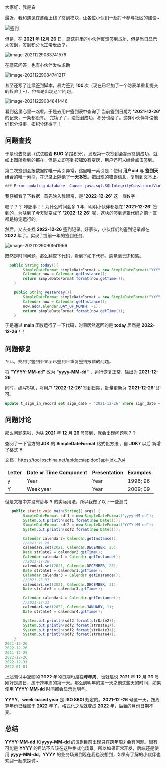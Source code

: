大家好，我是**白**

最近，我和遇见在蘑菇上线了签到模块，让各位小伙们一起打卡参与社区的建设~

![签到](https://cdn.losey.top/blog/image-20211229083338607.png)

但是，在 **2021** 年 **12**月 **26** 日，蘑菇群里的小伙伴反馈签到成功，但是当日显示未签到，签到积分也正常发放了。

![image-20211229083741576](https://cdn.losey.top/blog/image-20211229083741576.png)

在蘑菇问答，也有小伙伴发帖求助

![image-20211229084741217](https://cdn.losey.top/blog/image-20211229084741217.png)

甚至还写了连续签到脚本，暴力签到 **100** 次（现在已经加了一个防表单重复提交的校验了~），但都是出现这个问题。

![image-20211229084841446](https://cdn.losey.top/blog/image-20211229084841446.png)

看到这里心里一咯噔。于是去用户签到表中查询了 当前签到日期为 **'2021-12-26'**  的记录，一条都没有。 完犊子了，没签到成功，积分也给了。这群小伙伴补偿他们积分没事，扣积分还得了！

## 问题查找

于是也去签到（试试趁着 **BUG** 多蹭积分），发现第一次签到会提示签到成功，就如上图所看到的那样，但是立即签到按钮没有变灰，用户还可以继续点击签到。

第二次签到会报数据库唯一索引异常，这里唯一索引是：使用  **用户uid** 与 **签到天** 组合的唯一索引，在记录上隔绝了**一天多签**。把出现的错误信息，复制到文本上。

```lua
### Error updating database. Cause: java.sql.SQLIntegrityConstraintViolationException: Duplicate entry '8fdd1507815ddbe47319a2eaae9f2d43-2022-12-26' for key 't_sign_in_record.user_uid&sign_date' ### The error may exist in com/moxi/mogublog/xo/mapper/SignInRecordMapper.java (best guess) ### The error may involve com.moxi.mogublog.xo.mapper.SignInRecordMapper.insert-Inline ### The error occurred while setting parameters ### SQL: INSERT INTO t_sign_in_record ( uid, user_uid, sign_date, sign_type, status, create_time, update_time ) VALUES ( ?, ?, ?, ?, ?, ?, ? ) ### Cause: java.sql.SQLIntegrityConstraintViolationException: Duplicate entry '8fdd1507815ddbe47319a2eaae9f2d43-2022-12-26' for key 't_sign_in_record.user_uid&sign_date' ; Duplicate entry '8fdd1507815ddbe47319a2eaae9f2d43-2022-12-26' for key 't_sign_in_record.user_uid&sign_date'; nested exception is java.sql.SQLIntegrityConstraintViolationException: Duplicate entry '8fdd1507815ddbe47319a2eaae9f2d43-2022-12-26' for key 't_sign_in_record.user_uid&sign_date'
```

我仔细看了下数据，首先映入我眼帘，是  **'2022-12-26'** 这一串数字  

嗯？？？ 咋肥事！！为什么时间会多 **1** 年，明明小伙伴都是在 **'2021-12-26'** 签到的，为啥到了今天就变成了 **'2022-12-26'** 呢，这块的签到逻辑代码之前一直都是稳定运行的。

然后，又去查找 **2022-12-26** 签到记录。好家伙，小伙伴们的签到记录都在 **2022** 年了。实现了提前一年的签到任务。

![image-20211229090941969](https://cdn.losey.top/blog/image-20211229090941969.png)

既然是时间问题。那么翻查下代码，看到了如下代码，感觉毫无违和感。

```java
  public String today(){
        SimpleDateFormat simpleDateFormat = new SimpleDateFormat("YYYY-MM-dd");
        Calendar now = Calendar.getInstance();
        return simpleDateFormat.format(now.getTime());
    }

    public String yesterday(){
        SimpleDateFormat simpleDateFormat = new SimpleDateFormat("YYYY-MM-dd");
        Calendar now = Calendar.getInstance();
        now.add(Calendar.DAY_OF_MONTH, -1);
        return simpleDateFormat.format(now.getTime());
    }
```

于是通过 **main** 函数运行了一下代码，时间居然返回的是 **today** 居然是 **2022-12-26**！！

## 问题修复

至此，找到了签到不显示已签到且重复签到报错的问题。

将 **"YYYY-MM-dd"** 改为 **"yyyy-MM-dd"** ，运行恢复正常，输出为  **2021-12-26**

同时，编写SQL，将用户 **'2022-12-26'** 签到日期，批量更新为  **'2021-12-26'** 即可。

```sql
update t_sign_in_record set sign_date = '2021-12-26' where sign_date = '2022-12-26'
```

## 问题讨论

那么问题来啦，为啥 **2021** 年 **12** 月 **26** 号签到，就会出现问题呢？？

查阅了一下官方的 **JDK** 的 **SimpleDateFormat** 格式化方法 ，自 **JDK7** 以后 新增了格式  **Y**

文档：https://tool.oschina.net/apidocs/apidoc?api=jdk_7u4

| Letter | Date or Time Component | Presentation | Examples |
| ------ | ---------------------- | ------------ | -------- |
| y      | Year                   | Year         | 1996; 96 |
| Y      | Week year              | Year         | 2009; 09 |

但是文档中并没有给与 **Y** 的实际用法，所以我做了以下一些测试

```java
   public static void main(String[] args) {
        SimpleDateFormat sdf1 = new SimpleDateFormat("yyyy-MM-dd");
        System.out.println(sdf1.format(new Date()));
        SimpleDateFormat sdf2 = new SimpleDateFormat("YYYY-MM-dd");
        System.out.println(sdf2.format(new Date()));

        Calendar calendar2= Calendar.getInstance();
        //2021-12-25
        calendar2.set(2021, Calendar.DECEMBER, 25);
        Date strDate2 = calendar2.getTime();
        Calendar calendar1 = Calendar.getInstance();
        //2021-12-26
        calendar1.set(2021, Calendar.DECEMBER, 26);
        Date strDate1 = calendar1.getTime();
        Calendar calendar3 = Calendar.getInstance();
        //2021-12-31
        calendar3.set(2021, Calendar.DECEMBER, 31);
        Date strDate3 = calendar3.getTime();

        Calendar calendar4 = Calendar.getInstance();
        //2021-12-31
        calendar4.set(2022, Calendar.JANUARY, 1);
        Date strDate4 = calendar4.getTime();

        System.out.println(sdf2.format(strDate2));
        System.out.println(sdf2.format(strDate1));
        System.out.println(sdf2.format(strDate3));
        System.out.println(sdf2.format(strDate4));
    }
2021-12-26
2022-12-26
2021-12-25
2022-12-26
2022-12-31
2022-01-01
```

上述测试中返回的 **2022** 年的日期均是在**跨年周**。也就是说 **2021** 年 **12** 月 **26** 号刚好是周日，属于跨年周的第一天。那么到明年的第一天之前这些天的时间，如果使用 **YYYY-MM-dd** 时间都会显示为明年。

**YYYY**，**week-based year** 是 **ISO 8601** 规定的。**2021-12 -26** 号这一天，按周算年份已经属于 **2022** 年了，格式化之后就变成 **2022** 年，后面的月份日期不变。

## 总结

**YYYY-MM-dd** 和 **yyyy-MM-dd** 的区别目前出现只在跨年周才会有问题。很有可能是 **YYYY** 的用法不应该在这种格式化场景。所以如果正常开发，后端还是使用 **yyyy-MM-dd**。**YYYY** 的业务场景到现在我也没想到，如果有了解的小伙伴也欢迎一起来探讨~

